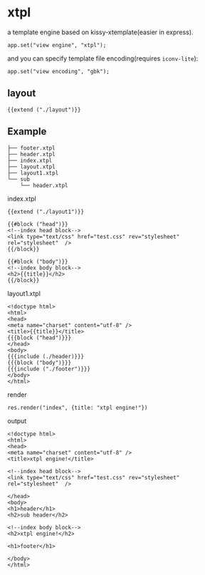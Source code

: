 xtpl
====

a template engine based on kissy-xtemplate(easier in express).

    app.set("view engine", "xtpl");

and you can specify template file encoding(requires `iconv-lite`):

    app.set("view encoding", "gbk");

## layout

    {{extend ("./layout")}}


## Example

    ├── footer.xtpl
    ├── header.xtpl
    ├── index.xtpl
    ├── layout.xtpl
    ├── layout1.xtpl
    └── sub
        └── header.xtpl

index.xtpl

    {{extend ("./layout1")}}

    {{#block ("head")}}
    <!--index head block-->
    <link type="text/css" href="test.css" rev="stylesheet" rel="stylesheet"  />
    {{/block}}

    {{#block ("body")}}
    <!--index body block-->
    <h2>{{title}}</h2>
    {{/block}}

layout1.xtpl
    
    <!doctype html>
    <html>
    <head>
    <meta name="charset" content="utf-8" />
    <title>{{title}}</title>
    {{{block ("head")}}}
    </head>
    <body>
    {{{include (./header)}}}
    {{{block ("body")}}}
    {{{include ("./footer")}}}
    </body>
    </html>
    
 
render
 
    res.render("index", {title: "xtpl engine!"})

output

    <!doctype html>
    <html>
    <head>
    <meta name="charset" content="utf-8" />
    <title>xtpl engine!</title>

    <!--index head block-->
    <link type="text/css" href="test.css" rev="stylesheet" rel="stylesheet"  />

    </head>
    <body>
    <h1>header</h1>
    <h2>sub header</h2>
    
    <!--index body block-->
    <h2>xtpl engine!</h2>

    <h1>footer</h1>

    </body>
    </html>
